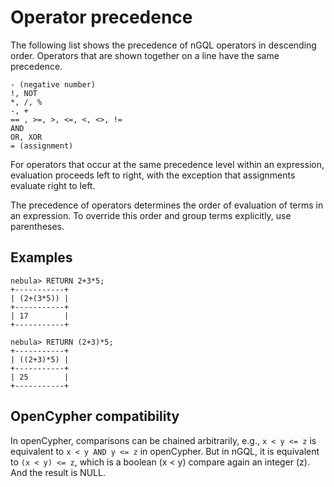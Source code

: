 # Operator precedence

The following list shows the precedence of nGQL operators in descending order. Operators that are shown together on a line have the same precedence.

```ngql
- (negative number)
!, NOT
*, /, %
-, +
== , >=, >, <=, <, <>, !=
AND
OR, XOR
= (assignment)
```

For operators that occur at the same precedence level within an expression, evaluation proceeds left to right, with the exception that assignments evaluate right to left.

The precedence of operators determines the order of evaluation of terms in an expression. To override this order and group terms explicitly, use parentheses.

## Examples

```ngql
nebula> RETURN 2+3*5;
+-----------+
| (2+(3*5)) |
+-----------+
| 17        |
+-----------+

nebula> RETURN (2+3)*5;
+-----------+
| ((2+3)*5) |
+-----------+
| 25        |
+-----------+
```

## OpenCypher compatibility

In openCypher, comparisons can be chained arbitrarily, e.g., `x < y <= z` is equivalent to `x < y AND y <= z` in openCypher.
But in nGQL, it is equivalent to `(x < y) <= z`, which is a boolean (x < y) compare again an integer (z). And the result is NULL.
